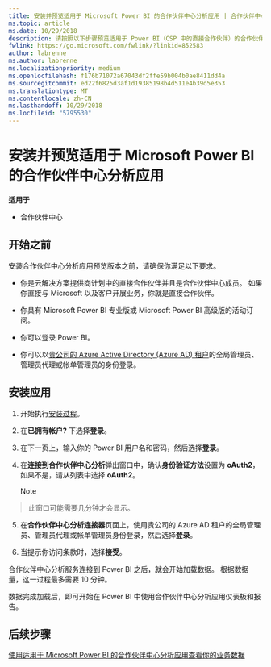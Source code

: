 ```yaml
---
title: 安装并预览适用于 Microsoft Power BI 的合作伙伴中心分析应用 | 合作伙伴中心
ms.topic: article
ms.date: 10/29/2018
description: 请按照以下步骤预览适用于 Power BI（CSP 中的直接合作伙伴）的合作伙伴中心分析应用。
fwlink: https://go.microsoft.com/fwlink/?linkid=852583
author: labrenne
ms.author: labrenne
ms.localizationpriority: medium
ms.openlocfilehash: f176b71072a67043df2ffe59b004b0ae8411dd4a
ms.sourcegitcommit: ed22f6825d3af1d19385198b4d511e4b39d5e353
ms.translationtype: MT
ms.contentlocale: zh-CN
ms.lasthandoff: 10/29/2018
ms.locfileid: "5795530"
---
```

# <a name="install-and-preview-the-partner-center-analytics-app-for-microsoft-power-bi"></a>安装并预览适用于 Microsoft Power BI 的合作伙伴中心分析应用

**适用于**

-   合作伙伴中心

## <a name="before-you-begin"></a>开始之前

安装合作伙伴中心分析应用预览版本之前，请确保你满足以下要求。

-   你是云解决方案提供商计划中的直接合作伙伴并且是合作伙伴中心成员。 如果你直接与 Microsoft 以及客户开展业务，你就是直接合作伙伴。

-   你具有 Microsoft Power BI 专业版或 Microsoft Power BI 高级版的活动订阅。

-   你可以登录 Power BI。

-   你可以以[贵公司的 Azure Active Directory (Azure AD) 租户](azure-active-directory-tenants-and-partner-center.md)的全局管理员、管理员代理或帐单管理员的身份登录。

## <a name="to-install-the-app"></a>安装应用

1. 开始执行[安装过程](https://app.powerbi.com/getdata/services/partneranalytics?cpcode=PartnerCenterAnalytics&getDataForceConnect=true&alwaysPromptForContentProviderCreds=true)。

2. 在**已拥有帐户?** 下选择**登录**。 

3.  在下一页上，输入你的 Power BI 用户名和密码，然后选择**登录**。 

4.  在**连接到合作伙伴中心分析**弹出窗口中，确认**身份验证方法**设置为 **oAuth2**，如果不是，请从列表中选择 **oAuth2**。 

    > [!NOTE]  
>  此窗口可能需要几分钟才会显示。

5.  在**合作伙伴中心分析连接器**页面上，使用贵公司的 Azure AD 租户的全局管理员、管理员代理或帐单管理员身份登录，然后选择**登录**。
 
6.  当提示你访问条款时，选择**接受**。 

合作伙伴中心分析服务连接到 Power BI 之后，就会开始加载数据。 根据数据量，这一过程最多需要 10 分钟。 

数据完成加载后，即可开始在 Power BI 中使用合作伙伴中心分析应用仪表板和报告。

## <a name="next-steps"></a>后续步骤

[使用适用于 Microsoft Power BI 的合作伙伴中心分析应用查看你的业务数据](power-bi-app-for-direct-partners-use.md)
